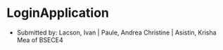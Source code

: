 # LoginApplication
- Submitted by: Lacson, Ivan | Paule, Andrea Christine | Asistin, Krisha Mea of BSECE4
